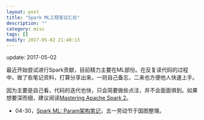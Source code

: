```yaml
---
layout: post
title: "Spark ML工程笔记汇总"
description: ""
category: misc
tags: []
modify: 2017-05-02 21:40:13
---
```


update: 2017-05-02


最近开始尝试进行Spark贡献，目前精力主要在ML部份。在反复读代码的过程中，做了些笔记资料，打算分享出来。一则自己备忘，二来也方便他人快速上手。

因为主要是自己看，代码的迭代也快，只会简要做些点注，并不会面面俱到。如果想要深而细，建议阅读[Mastering Apache Spark 2](https://www.gitbook.com/book/jaceklaskowski/mastering-apache-spark/details)。


+ 04-30，[Spark ML: Param架构笔记](https://www.evernote.com/l/ADDXNX_7MMhI6Kf8Kh6hnCi5Xj0UgkTouJ8)，五一劳动节于国图整理。
